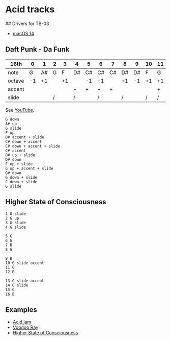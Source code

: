 # Acid tracks

## Drivers for TB-03

- [macOS 14](https://www.roland.com/global/support/by_product/tb-03/updates_drivers/1d6b70a7-bfc5-42f5-8cd3-787102b7a639/)


## Daft Punk - Da Funk

| 16th | 0 | 1 | 2 | 3 | 4 | 5 | 6 | 7 | 8 | 9 | 10 | 11 | 12 | 13 | 14 | 15 |
|-|-|-|-|-|-|-|-|-|-|-|-|-|-|-|-|-|
| note   | G  | A# | G | F | D# | C# | C# | C# | D# | D# | F  | G  | G# | G  | C  | G  |
| octave | -1 | +1 |   | +1 |   | -1 | -1 |   | +1 | -1  | +1 | +1 | -1 | -1 | -1 |    |
| accent |   |     |   |    | + |  + |  + | + |    |     |    | +  |    |    |    |    |
| slide  |   |     | / |    | / |    |  / |   | /  |     | /  | /  |    | /  | /  |    |

See [YouTube](https://www.youtube.com/watch?v=W1cpim5EAqI).


```text
G down
A# up
G slide
F up
D# accent + slide
C# down + accent
C# down + accent + slide
C# accent
D# up + slide
D# down
F up + slide
G up + accent + slide
G# down
G down + slide
C down + slide
G slide
```

## Higher State of Consciousness

```text
1 G slide
2 G up
3 G slide
4 G slide

5 G
6 G
7 B
8 G

9 B
10 G slide accent
11 G 
12 B

13 G slide accent
14 G slide
15 G
16 B
```

## Examples

- [Acid jam](https://www.youtube.com/watch?v=QbEfx4e4czs)
- [Voodoo Ray](https://www.youtube.com/watch?v=ehTvbQvtTZ4)
- [Higher State of Consciousness](https://www.youtube.com/watch?v=xTbn2Xu2YEU)
